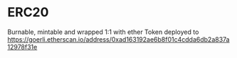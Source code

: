 # ERC20
 Burnable, mintable and wrapped 1:1 with ether
Token deployed to https://goerli.etherscan.io/address/0xad163192ae6b8f01c4cdda6db2a837a12978f31e
